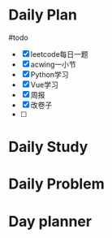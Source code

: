# Daily Plan
#todo
- [x] leetcode每日一题
- [x] acwing一小节
- [x] Python学习
- [x] Vue学习
- [x] 周报
- [x] 改卷子
- [ ] 
# Daily Study

# Daily Problem

# Day planner
